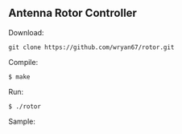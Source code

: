 Antenna Rotor Controller
------------------------

Download:

    git clone https://github.com/wryan67/rotor.git
    
Compile:

    $ make
    
Run:

    $ ./rotor
    
Sample:

